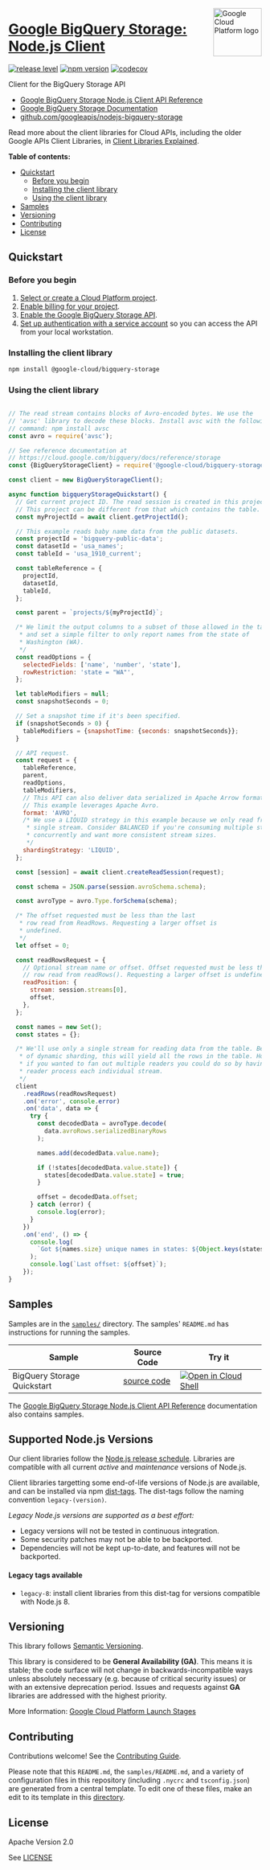 [//]: # "This README.md file is auto-generated, all changes to this file will be lost."
[//]: # "To regenerate it, use `python -m synthtool`."
<img src="https://avatars2.githubusercontent.com/u/2810941?v=3&s=96" alt="Google Cloud Platform logo" title="Google Cloud Platform" align="right" height="96" width="96"/>

# [Google BigQuery Storage: Node.js Client](https://github.com/googleapis/nodejs-bigquery-storage)

[![release level](https://img.shields.io/badge/release%20level-general%20availability%20%28GA%29-brightgreen.svg?style=flat)](https://cloud.google.com/terms/launch-stages)
[![npm version](https://img.shields.io/npm/v/@google-cloud/bigquery-storage.svg)](https://www.npmjs.org/package/@google-cloud/bigquery-storage)
[![codecov](https://img.shields.io/codecov/c/github/googleapis/nodejs-bigquery-storage/master.svg?style=flat)](https://codecov.io/gh/googleapis/nodejs-bigquery-storage)




Client for the BigQuery Storage API


* [Google BigQuery Storage Node.js Client API Reference][client-docs]
* [Google BigQuery Storage Documentation][product-docs]
* [github.com/googleapis/nodejs-bigquery-storage](https://github.com/googleapis/nodejs-bigquery-storage)

Read more about the client libraries for Cloud APIs, including the older
Google APIs Client Libraries, in [Client Libraries Explained][explained].

[explained]: https://cloud.google.com/apis/docs/client-libraries-explained

**Table of contents:**


* [Quickstart](#quickstart)
  * [Before you begin](#before-you-begin)
  * [Installing the client library](#installing-the-client-library)
  * [Using the client library](#using-the-client-library)
* [Samples](#samples)
* [Versioning](#versioning)
* [Contributing](#contributing)
* [License](#license)

## Quickstart

### Before you begin

1.  [Select or create a Cloud Platform project][projects].
1.  [Enable billing for your project][billing].
1.  [Enable the Google BigQuery Storage API][enable_api].
1.  [Set up authentication with a service account][auth] so you can access the
    API from your local workstation.

### Installing the client library

```bash
npm install @google-cloud/bigquery-storage
```


### Using the client library

```javascript

// The read stream contains blocks of Avro-encoded bytes. We use the
// 'avsc' library to decode these blocks. Install avsc with the following
// command: npm install avsc
const avro = require('avsc');

// See reference documentation at
// https://cloud.google.com/bigquery/docs/reference/storage
const {BigQueryStorageClient} = require('@google-cloud/bigquery-storage');

const client = new BigQueryStorageClient();

async function bigqueryStorageQuickstart() {
  // Get current project ID. The read session is created in this project.
  // This project can be different from that which contains the table.
  const myProjectId = await client.getProjectId();

  // This example reads baby name data from the public datasets.
  const projectId = 'bigquery-public-data';
  const datasetId = 'usa_names';
  const tableId = 'usa_1910_current';

  const tableReference = {
    projectId,
    datasetId,
    tableId,
  };

  const parent = `projects/${myProjectId}`;

  /* We limit the output columns to a subset of those allowed in the table,
   * and set a simple filter to only report names from the state of
   * Washington (WA).
   */
  const readOptions = {
    selectedFields: ['name', 'number', 'state'],
    rowRestriction: 'state = "WA"',
  };

  let tableModifiers = null;
  const snapshotSeconds = 0;

  // Set a snapshot time if it's been specified.
  if (snapshotSeconds > 0) {
    tableModifiers = {snapshotTime: {seconds: snapshotSeconds}};
  }

  // API request.
  const request = {
    tableReference,
    parent,
    readOptions,
    tableModifiers,
    // This API can also deliver data serialized in Apache Arrow format.
    // This example leverages Apache Avro.
    format: 'AVRO',
    /* We use a LIQUID strategy in this example because we only read from a
     * single stream. Consider BALANCED if you're consuming multiple streams
     * concurrently and want more consistent stream sizes.
     */
    shardingStrategy: 'LIQUID',
  };

  const [session] = await client.createReadSession(request);

  const schema = JSON.parse(session.avroSchema.schema);

  const avroType = avro.Type.forSchema(schema);

  /* The offset requested must be less than the last
   * row read from ReadRows. Requesting a larger offset is
   * undefined.
   */
  let offset = 0;

  const readRowsRequest = {
    // Optional stream name or offset. Offset requested must be less than the last
    // row read from readRows(). Requesting a larger offset is undefined.
    readPosition: {
      stream: session.streams[0],
      offset,
    },
  };

  const names = new Set();
  const states = {};

  /* We'll use only a single stream for reading data from the table. Because
   * of dynamic sharding, this will yield all the rows in the table. However,
   * if you wanted to fan out multiple readers you could do so by having a
   * reader process each individual stream.
   */
  client
    .readRows(readRowsRequest)
    .on('error', console.error)
    .on('data', data => {
      try {
        const decodedData = avroType.decode(
          data.avroRows.serializedBinaryRows
        );

        names.add(decodedData.value.name);

        if (!states[decodedData.value.state]) {
          states[decodedData.value.state] = true;
        }

        offset = decodedData.offset;
      } catch (error) {
        console.log(error);
      }
    })
    .on('end', () => {
      console.log(
        `Got ${names.size} unique names in states: ${Object.keys(states)}`
      );
      console.log(`Last offset: ${offset}`);
    });
}

```



## Samples

Samples are in the [`samples/`](https://github.com/googleapis/nodejs-bigquery-storage/tree/master/samples) directory. The samples' `README.md`
has instructions for running the samples.

| Sample                      | Source Code                       | Try it |
| --------------------------- | --------------------------------- | ------ |
| BigQuery Storage Quickstart | [source code](https://github.com/googleapis/nodejs-bigquery-storage/blob/master/samples/quickstart.js) | [![Open in Cloud Shell][shell_img]](https://console.cloud.google.com/cloudshell/open?git_repo=https://github.com/googleapis/nodejs-bigquery-storage&page=editor&open_in_editor=samples/quickstart.js,samples/README.md) |



The [Google BigQuery Storage Node.js Client API Reference][client-docs] documentation
also contains samples.

## Supported Node.js Versions

Our client libraries follow the [Node.js release schedule](https://nodejs.org/en/about/releases/).
Libraries are compatible with all current _active_ and _maintenance_ versions of
Node.js.

Client libraries targetting some end-of-life versions of Node.js are available, and
can be installed via npm [dist-tags](https://docs.npmjs.com/cli/dist-tag).
The dist-tags follow the naming convention `legacy-(version)`.

_Legacy Node.js versions are supported as a best effort:_

* Legacy versions will not be tested in continuous integration.
* Some security patches may not be able to be backported.
* Dependencies will not be kept up-to-date, and features will not be backported.

#### Legacy tags available

* `legacy-8`: install client libraries from this dist-tag for versions
  compatible with Node.js 8.

## Versioning

This library follows [Semantic Versioning](http://semver.org/).


This library is considered to be **General Availability (GA)**. This means it
is stable; the code surface will not change in backwards-incompatible ways
unless absolutely necessary (e.g. because of critical security issues) or with
an extensive deprecation period. Issues and requests against **GA** libraries
are addressed with the highest priority.





More Information: [Google Cloud Platform Launch Stages][launch_stages]

[launch_stages]: https://cloud.google.com/terms/launch-stages

## Contributing

Contributions welcome! See the [Contributing Guide](https://github.com/googleapis/nodejs-bigquery-storage/blob/master/CONTRIBUTING.md).

Please note that this `README.md`, the `samples/README.md`,
and a variety of configuration files in this repository (including `.nycrc` and `tsconfig.json`)
are generated from a central template. To edit one of these files, make an edit
to its template in this
[directory](https://github.com/googleapis/synthtool/tree/master/synthtool/gcp/templates/node_library).

## License

Apache Version 2.0

See [LICENSE](https://github.com/googleapis/nodejs-bigquery-storage/blob/master/LICENSE)

[client-docs]: https://googleapis.dev/nodejs/bigquerystorage/latest
[product-docs]: https://cloud.google.com/bigquery/docs/reference/storage
[shell_img]: https://gstatic.com/cloudssh/images/open-btn.png
[projects]: https://console.cloud.google.com/project
[billing]: https://support.google.com/cloud/answer/6293499#enable-billing
[enable_api]: https://console.cloud.google.com/flows/enableapi?apiid=bigquerystorage.googleapis.com
[auth]: https://cloud.google.com/docs/authentication/getting-started
